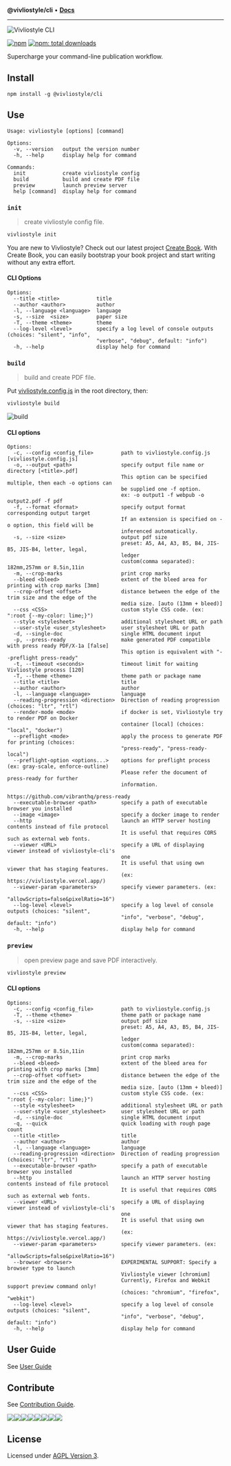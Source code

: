 **@vivliostyle/cli** • [**Docs**](globals.md)

***

![Vivliostyle CLI](_media/cover.jpg)

[![npm](https://flat.badgen.net/npm/v/@vivliostyle/cli)][npm-url]
[![npm: total downloads](https://flat.badgen.net/npm/dt/@vivliostyle/cli)][npm-url]

[npm-url]: https://npmjs.org/package/@vivliostyle/cli

Supercharge your command-line publication workflow.

## Install

```
npm install -g @vivliostyle/cli
```

## Use

```
Usage: vivliostyle [options] [command]

Options:
  -v, --version   output the version number
  -h, --help      display help for command

Commands:
  init            create vivliostyle config
  build           build and create PDF file
  preview         launch preview server
  help [command]  display help for command
```

### `init`

> create vivliostyle config file.

```bash
vivliostyle init
```

You are new to Vivliostyle? Check out our latest project [Create Book](https://github.com/vivliostyle/create-book#readme).
With Create Book, you can easily bootstrap your book project and start writing without any extra effort.

#### CLI Options

```
Options:
  --title <title>            title
  --author <author>          author
  -l, --language <language>  language
  -s, --size  <size>         paper size
  -T, --theme <theme>        theme
  --log-level <level>        specify a log level of console outputs (choices: "silent", "info",
                             "verbose", "debug", default: "info")
  -h, --help                 display help for command
```

### `build`

> build and create PDF file.

Put [vivliostyle.config.js](https://github.com/vivliostyle/create-book/blob/master/templates/default/vivliostyle.config.js) in the root directory, then:

```bash
vivliostyle build
```

![build](_media/build.gif)

#### CLI options

```
Options:
  -c, --config <config_file>         path to vivliostyle.config.js [vivliostyle.config.js]
  -o, --output <path>                specify output file name or directory [<title>.pdf]
                                     This option can be specified multiple, then each -o options can
                                     be supplied one -f option.
                                     ex: -o output1 -f webpub -o output2.pdf -f pdf
  -f, --format <format>              specify output format corresponding output target
                                     If an extension is specified on -o option, this field will be
                                     inferenced automatically.
  -s, --size <size>                  output pdf size
                                     preset: A5, A4, A3, B5, B4, JIS-B5, JIS-B4, letter, legal,
                                     ledger
                                     custom(comma separated): 182mm,257mm or 8.5in,11in
  -m, --crop-marks                   print crop marks
  --bleed <bleed>                    extent of the bleed area for printing with crop marks [3mm]
  --crop-offset <offset>             distance between the edge of the trim size and the edge of the
                                     media size. [auto (13mm + bleed)]
  --css <CSS>                        custom style CSS code. (ex: ":root {--my-color: lime;}")
  --style <stylesheet>               additional stylesheet URL or path
  --user-style <user_stylesheet>     user stylesheet URL or path
  -d, --single-doc                   single HTML document input
  -p, --press-ready                  make generated PDF compatible with press ready PDF/X-1a [false]
                                     This option is equivalent with "--preflight press-ready"
  -t, --timeout <seconds>            timeout limit for waiting Vivliostyle process [120]
  -T, --theme <theme>                theme path or package name
  --title <title>                    title
  --author <author>                  author
  -l, --language <language>          language
  --reading-progression <direction>  Direction of reading progression (choices: "ltr", "rtl")
  --render-mode <mode>               if docker is set, Vivliostyle try to render PDF on Docker
                                     container [local] (choices: "local", "docker")
  --preflight <mode>                 apply the process to generate PDF for printing (choices:
                                     "press-ready", "press-ready-local")
  --preflight-option <options...>    options for preflight process (ex: gray-scale, enforce-outline)
                                     Please refer the document of press-ready for further
                                     information.
                                     https://github.com/vibranthq/press-ready
  --executable-browser <path>        specify a path of executable browser you installed
  --image <image>                    specify a docker image to render
  --http                             launch an HTTP server hosting contents instead of file protocol
                                     It is useful that requires CORS such as external web fonts.
  --viewer <URL>                     specify a URL of displaying viewer instead of vivliostyle-cli's
                                     one
                                     It is useful that using own viewer that has staging features.
                                     (ex: https://vivliostyle.vercel.app/)
  --viewer-param <parameters>        specify viewer parameters. (ex:
                                     "allowScripts=false&pixelRatio=16")
  --log-level <level>                specify a log level of console outputs (choices: "silent",
                                     "info", "verbose", "debug", default: "info")
  -h, --help                         display help for command
```

### `preview`

> open preview page and save PDF interactively.

```bash
vivliostyle preview
```

#### CLI options

```
Options:
  -c, --config <config_file>         path to vivliostyle.config.js
  -T, --theme <theme>                theme path or package name
  -s, --size <size>                  output pdf size
                                     preset: A5, A4, A3, B5, B4, JIS-B5, JIS-B4, letter, legal,
                                     ledger
                                     custom(comma separated): 182mm,257mm or 8.5in,11in
  -m, --crop-marks                   print crop marks
  --bleed <bleed>                    extent of the bleed area for printing with crop marks [3mm]
  --crop-offset <offset>             distance between the edge of the trim size and the edge of the
                                     media size. [auto (13mm + bleed)]
  --css <CSS>                        custom style CSS code. (ex: ":root {--my-color: lime;}")
  --style <stylesheet>               additional stylesheet URL or path
  --user-style <user_stylesheet>     user stylesheet URL or path
  -d, --single-doc                   single HTML document input
  -q, --quick                        quick loading with rough page count
  --title <title>                    title
  --author <author>                  author
  -l, --language <language>          language
  --reading-progression <direction>  Direction of reading progression (choices: "ltr", "rtl")
  --executable-browser <path>        specify a path of executable browser you installed
  --http                             launch an HTTP server hosting contents instead of file protocol
                                     It is useful that requires CORS such as external web fonts.
  --viewer <URL>                     specify a URL of displaying viewer instead of vivliostyle-cli's
                                     one
                                     It is useful that using own viewer that has staging features.
                                     (ex: https://vivliostyle.vercel.app/)
  --viewer-param <parameters>        specify viewer parameters. (ex:
                                     "allowScripts=false&pixelRatio=16")
  --browser <browser>                EXPERIMENTAL SUPPORT: Specify a browser type to launch
                                     Vivliostyle viewer [chromium]
                                     Currently, Firefox and Webkit support preview command only!
                                     (choices: "chromium", "firefox", "webkit")
  --log-level <level>                specify a log level of console outputs (choices: "silent",
                                     "info", "verbose", "debug", default: "info")
  -h, --help                         display help for command
```

## User Guide

See [User Guide](https://docs.vivliostyle.org/#/vivliostyle-cli)

## Contribute

See [Contribution Guide](_media/CONTRIBUTING.md).

[![](https://sourcerer.io/fame/uetchy/vivliostyle/vivliostyle-cli/images/0)](https://sourcerer.io/fame/uetchy/vivliostyle/vivliostyle-cli/links/0)[![](https://sourcerer.io/fame/uetchy/vivliostyle/vivliostyle-cli/images/1)](https://sourcerer.io/fame/uetchy/vivliostyle/vivliostyle-cli/links/1)[![](https://sourcerer.io/fame/uetchy/vivliostyle/vivliostyle-cli/images/2)](https://sourcerer.io/fame/uetchy/vivliostyle/vivliostyle-cli/links/2)[![](https://sourcerer.io/fame/uetchy/vivliostyle/vivliostyle-cli/images/3)](https://sourcerer.io/fame/uetchy/vivliostyle/vivliostyle-cli/links/3)[![](https://sourcerer.io/fame/uetchy/vivliostyle/vivliostyle-cli/images/4)](https://sourcerer.io/fame/uetchy/vivliostyle/vivliostyle-cli/links/4)[![](https://sourcerer.io/fame/uetchy/vivliostyle/vivliostyle-cli/images/5)](https://sourcerer.io/fame/uetchy/vivliostyle/vivliostyle-cli/links/5)[![](https://sourcerer.io/fame/uetchy/vivliostyle/vivliostyle-cli/images/6)](https://sourcerer.io/fame/uetchy/vivliostyle/vivliostyle-cli/links/6)[![](https://sourcerer.io/fame/uetchy/vivliostyle/vivliostyle-cli/images/7)](https://sourcerer.io/fame/uetchy/vivliostyle/vivliostyle-cli/links/7)

## License

Licensed under [AGPL Version 3](http://www.gnu.org/licenses/agpl.html).

